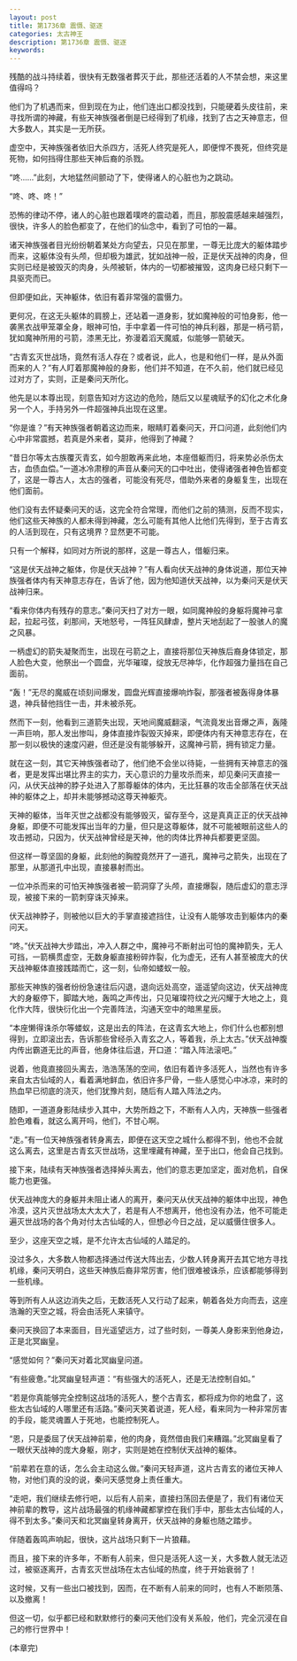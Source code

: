 ```yaml
---
layout: post
title: 第1736章 震慑、驱逐
categories: 太古神王
description: 第1736章 震慑、驱逐
keywords:
---
```


残酷的战斗持续着，很快有无数强者葬灭于此，那些还活着的人不禁会想，来这里值得吗？

他们为了机遇而来，但到现在为止，他们连出口都没找到，只能硬着头皮往前，来寻找所谓的神藏，有些天神族强者倒是已经得到了机缘，找到了古之天神意志，但大多数人，其实是一无所获。

虚空中，天神族强者依旧大杀四方，活死人终究是死人，即便悍不畏死，但终究是死物，如何挡得住那些天神后裔的杀戮。

“咚……”此刻，大地猛然间颤动了下，使得诸人的心脏也为之跳动。

“咚、咚、咚！”

恐怖的律动不停，诸人的心脏也跟着噗咚的震动着，而且，那股震感越来越强烈，很快，许多人的脸色都变了，在他们的仙念中，看到了可怕的一幕。

诸天神族强者目光纷纷朝着某处方向望去，只见在那里，一尊无比庞大的躯体踏步而来，这躯体没有头颅，但却极为雄武，犹如战神一般，正是伏天战神的肉身，但实则已经是被毁灭的肉身，头颅被斩，体内的一切都被摧毁，这肉身已经只剩下一具驱壳而已。

但即便如此，天神躯体，依旧有着非常强的震慑力。

更何况，在这无头躯体的肩膀上，还站着一道身影，犹如魔神般的可怕身影，他一袭黑衣战甲笼罩全身，眼神可怕，手中拿着一件可怕的神兵利器，那是一柄弓箭，犹如魔神所用的弓箭，漆黑无比，弥漫着滔天魔威，似能够一箭破天。

“古青玄灭世战场，竟然有活人存在？或者说，此人，也是和他们一样，是从外面而来的人？”有人盯着那魔神般的身影，他们并不知道，在不久前，他们就已经见过对方了，实则，正是秦问天所化。

他先是以本尊出现，刻意告知对方这边的危险，随后又以星魂赋予的幻化之术化身另一个人，手持另外一件超强神兵出现在这里。

“你是谁？”有天神族强者朝着这边而来，眼睛盯着秦问天，开口问道，此刻他们内心中非常震撼，若真是外来者，莫非，他得到了神藏？

“昔日尔等太古族覆灭青玄，如今胆敢再来此地，本座借躯而归，将来势必杀伤太古，血债血偿。”一道冰冷肃穆的声音从秦问天的口中吐出，使得诸强者神色皆都变了，这是一尊古人，太古的强者，可能没有死尽，借助外来者的身躯复生，出现在他们面前。

他们没有去怀疑秦问天的话，这完全符合常理，而他们之前的猜测，反而不现实，他们这些天神族的人都未得到神藏，怎么可能有其他人比他们先得到，至于古青玄的人活到现在，只有这境界？显然更不可能。

只有一个解释，如同对方所说的那样，这是一尊古人，借躯归来。

“这是伏天战神之躯体，你是伏天战神？”有人看向伏天战神的身体说道，那位天神族强者体内有天神意志存在，告诉了他，因为他知道伏天战神，以为秦问天是伏天战神归来。

“看来你体内有残存的意志。”秦问天扫了对方一眼，如同魔神般的身躯将魔神弓拿起，拉起弓弦，刹那间，天地怒号，一阵狂风肆虐，整片天地刮起了一股骇人的魔之风暴。

一柄虚幻的箭失凝聚而生，出现在弓箭之上，直接将那位天神族后裔身体锁定，那人脸色大变，他祭出一个圆盘，光华璀璨，绽放无尽神华，化作超强力量挡在自己面前。

“轰！”无尽的魔威在顷刻间爆发，圆盘光辉直接爆响炸裂，那强者被轰得身体暴退，神兵替他挡住一击，并未被杀死。

然而下一刻，他看到三道箭失出现，天地间魔威翻滚，气流竟发出音爆之声，轰隆一声巨响，那人发出惨叫，身体直接炸裂毁灭掉来，即便体内有天神意志存在，在那一刻以极快的速度闪避，但还是没有能够躲开，这魔神弓箭，拥有锁定力量。

就在这一刻，其它天神族强者动了，他们绝不会坐以待毙，一些拥有天神意志的强者，更是发挥出堪比界主的实力，天心意识的力量攻杀而来，却见秦问天直接一闪，从伏天战神的脖子处进入了那尊躯体的体内，无比狂暴的攻击全部落在伏天战神的躯体之上，却并未能够撼动这尊天神躯壳。

天神的躯体，当年灭世之战都没有能够毁灭，留存至今，这是真真正正的伏天战神身躯，即便不可能发挥出当年的力量，但只是这尊躯体，就不可能被眼前这些人的攻击撼动，只因为，伏天战神曾经是天神，他的肉体比界神兵都要更坚固。

但这样一尊坚固的身躯，此刻他的胸膛竟然开了一道孔，魔神弓之箭失，出现在了那里，从那道孔中出现，直接暴射而出。

一位冲杀而来的可怕天神族强者被一箭洞穿了头颅，直接爆裂，随后虚幻的意志浮现，被接下来的一箭刺穿诛灭掉来。

伏天战神脖子，则被他以巨大的手掌直接遮挡住，让没有人能够攻击到躯体内的秦问天。

“咚。”伏天战神大步踏出，冲入人群之中，魔神弓不断射出可怕的魔神箭失，无人可挡，一箭横贯虚空，无数身躯直接粉碎炸裂，化为虚无，还有人甚至被庞大的伏天战神躯体直接践踏而亡，这一刻，仙帝如蝼蚁一般。

那些天神族的强者纷纷急速往后闪退，退向远处高空，遥遥望向这边，伏天战神庞大的身躯停下，脚踏大地，轰鸣之声传出，只见璀璨符纹之光闪耀于大地之上，竟化作大阵，很快衍化出一个完善阵法，沟通天空中的暗黑星辰。

“本座懒得诛杀尔等蝼蚁，这是出去的阵法，在这青玄大地上，你们什么也都别想得到，立即滚出去，告诉那些曾经杀入青玄之人，等着我，杀上太古。”伏天战神腹内传出霸道无比的声音，他身体往后退，开口道：“踏入阵法滚吧。”

说着，他竟直接回头离去，浩浩荡荡的空间，依旧有着许多活死人，当然也有许多来自太古仙域的人，看着满地鲜血，依旧许多尸骨，一些人感觉心中冰凉，来时的热血早已彻底的浇灭，他们犹豫片刻，随后有人踏入阵法之内。

随即，一道道身影陆续步入其中，大势所趋之下，不断有人入内，天神族一些强者脸色难看，就这么离开吗，他们，不甘心啊。

“走。”有一位天神族强者转身离去，即便在这天空之城什么都得不到，他也不会就这么离去，这里是古青玄灭世战场，这里埋藏有神藏，至于出口，他会自己找到。

接下来，陆续有天神族强者选择掉头离去，他们的意志更加坚定，面对危机，自保能力也更强。

伏天战神庞大的身躯并未阻止诸人的离开，秦问天从伏天战神的躯体中出现，神色冷漠，这片灭世战场太大太大了，若是有人不想离开，他也没有办法，他不可能走遍灭世战场的各个角对付太古仙域的人，但想必今日之战，足以威慑住很多人。

至少，这座天空之城，是不允许太古仙域的人踏足的。

没过多久，大多数人物都选择通过传送大阵出去，少数人转身离开去其它地方寻找机缘，秦问天明白，这些天神族后裔非常厉害，他们很难被诛杀，应该都能够得到一些机缘。

等到所有人从这边消失之后，无数活死人又行动了起来，朝着各处方向而去，这座浩瀚的天空之城，将会由活死人来镇守。

秦问天换回了本来面目，目光遥望远方，过了些时刻，一尊美人身影来到他身边，正是北冥幽皇。

“感觉如何？”秦问天对着北冥幽皇问道。

“有些疲惫。”北冥幽皇轻声道：“有些强大的活死人，还是无法控制自如。”

“若是你真能够完全控制这战场的活死人，整个古青玄，都将成为你的地盘了，这些太古仙域的人哪里还有活路。”秦问天笑着说道，死人经，看来同为一种非常厉害的手段，能灵魂置人于死地，也能控制死人。

“恩，只是委屈了伏天战神前辈，他的肉身，竟然借由我们来糟蹋。”北冥幽皇看了一眼伏天战神的庞大身躯，刚才，实则是她在控制伏天战神的躯体。

“前辈若在意的话，怎么会主动这么做。”秦问天轻声道，这片古青玄的诸位天神人物，对他们真的没的说，秦问天感觉身上责任重大。

“走吧，我们继续去修行吧，以后有人前来，直接扫荡回去便是了，我们有诸位天神前辈的教导，这片战场最强的机缘神藏都掌控在我们手中，那些太古仙域的人，得不到太多。”秦问天和北冥幽皇转身离开，伏天战神的身躯也随之踏步。

伴随着轰鸣声响起，很快，这片战场只剩下一片狼藉。

而且，接下来的许多年，不断有人前来，但只是活死人这一关，大多数人就无法迈过，被驱逐离开，古青玄灭世战场在太古仙域的热度，终于开始衰弱了！

这时候，又有一些出口被找到，因而，在不断有人前来的同时，也有人不断陨落、以及撤离！

但这一切，似乎都已经和默默修行的秦问天他们没有关系般，他们，完全沉浸在自己的修行世界中！



(本章完)
